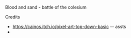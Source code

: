 Blood and sand - battle of the colesium

Credits 
- https://cainos.itch.io/pixel-art-top-down-basic -- assts
- 
